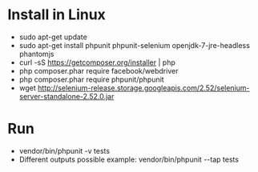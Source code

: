 Install in Linux
================
* sudo apt-get update
* sudo apt-get install phpunit phpunit-selenium openjdk-7-jre-headless phantomjs
* curl -sS https://getcomposer.org/installer | php
* php composer.phar require facebook/webdriver
* php composer.phar require phpunit/phpunit
* wget http://selenium-release.storage.googleapis.com/2.52/selenium-server-standalone-2.52.0.jar

Run
===

* vendor/bin/phpunit -v tests
* Different outputs possible example: vendor/bin/phpunit --tap tests
